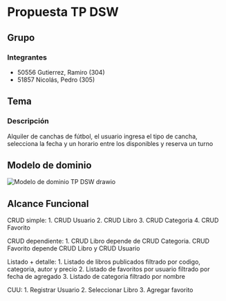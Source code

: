 # Propuesta TP DSW

## Grupo
### Integrantes
* 50556 Gutierrez, Ramiro (304)
* 51857 Nicolás, Pedro (305)

## Tema
### Descripción
Alquiler de canchas de fútbol, el usuario ingresa el tipo de cancha, selecciona la fecha y un horario entre los disponibles y reserva un turno

## Modelo de dominio
![Modelo de dominio TP DSW drawio](https://github.com/Gutilolo/TP-DSW-2024/assets/133457577/abe3fccb-7b74-4448-aa01-715f8d29ae69)

## Alcance Funcional

CRUD simple:          1. CRUD Usuario
                      2. CRUD Libro
                      3. CRUD Categoria
                      4. CRUD Favorito

CRUD dependiente:     1. CRUD Libro depende de CRUD Categoria. CRUD Favorito depende CRUD Libro y CRUD Usuario

Listado + detalle:   	1. Listado de libros publicados filtrado por codigo, categoria, autor y precio 
                      2. Listado de favoritos por usuario filtrado por fecha de agregado
                      3. Listado de categoria filtrado por nombre
                    
CUU:                  1. Registrar Usuario
                      2. Seleccionar Libro
                      3. Agregar favorito
                      




